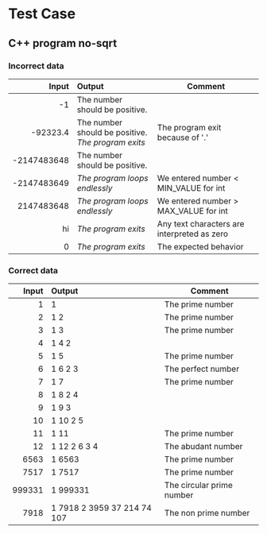 # Test Case

## C++ program no-sqrt

### Incorrect data

| Input | Output | Comment |
| --: | :-- | ---
| -1 | The number should be positive.|
| -92323.4 | The number should be positive.<br>_The program exits_ | The program exit because of '.' 
| 	-2147483648 | The number should be positive. 
| -2147483649 | _The program loops endlessly_ | We entered number < MIN_VALUE for int
| 2147483648 | _The program loops endlessly_ | We entered number > MAX_VALUE for int
| hi  | _The program exits_ | Any text characters are interpreted as zero
| 0 | _The program exits_ | The expected behavior

### Correct data

| Input | Output | Comment |
| --: | :-- | --- |
| 1 |1|The prime number
| 2|1 2|The prime number
|3|1 3|The prime number
|4|1 4 2
|5|1 5|The prime number
|6|1 6 2 3| The perfect number
|7|1 7|The prime number
|8|1 8 2 4
|9|1 9 3
|10|1 10 2 5
|11|1 11|The prime number
|12|1 12 2 6 3 4| The abudant number
|6563|1 6563 | The prime number
|7517|1 7517 | The prime number
|999331|1 999331|The circular prime number
|7918|1 7918 2 3959 37 214 74 107 | The non prime number

